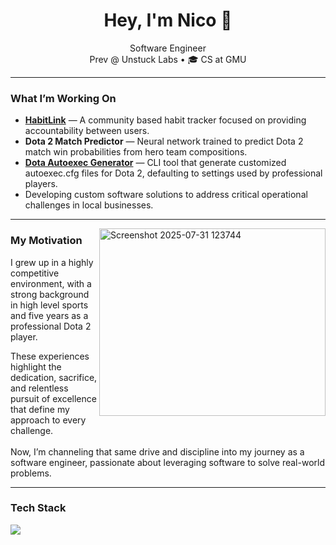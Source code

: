 <h1 align = "center"> Hey, I'm Nico 👋</h1>

<p align = "center"> 
  Software Engineer <br/>
   Prev @ Unstuck Labs • 🎓 CS at GMU 
</p>

--- 

### What I’m Working On

- **[HabitLink](https://github.com/rossi2nico/HabitLink)** — A community based habit tracker focused on providing accountability between users.
- **Dota 2 Match Predictor** — Neural network trained to predict Dota 2 match win probabilities from hero team compositions.
- **[Dota Autoexec Generator](https://github.com/rossi2nico/dota2-autoexec-generator)** — CLI tool that generate customized autoexec.cfg files for Dota 2, defaulting to
settings used by professional players.
- Developing custom software solutions to address critical operational challenges in local businesses.
  
---

<a title="Rank 1 in Dota" style="cursor: pointer; float: right;" href="https://liquipedia.net/dota2/Red2" target="_blank">
<img align = "right" width="362" height="300" alt="Screenshot 2025-07-31 123744" src="https://github.com/user-attachments/assets/bcc963ee-caf5-4701-9779-dcc68ce8aacd" />
</a>

### My Motivation

I grew up in a highly competitive environment, with a strong background in high level sports and five years as a professional Dota 2 player.

These experiences highlight the dedication, sacrifice, and relentless pursuit of excellence that define my approach to every challenge.  
<br/>
Now, I’m channeling that same drive and discipline into my journey as a software engineer, passionate about leveraging software to solve real-world problems.  

---

### Tech Stack

  <img src="https://skillicons.dev/icons?i=java,py,c,ts,js,mysql,react,nextjs,vercel,express,nodejs,fastapi,spring,supabase,mongodb,postman,git,github,pytorch,tensorflow,scikitlearn" />
</p>





